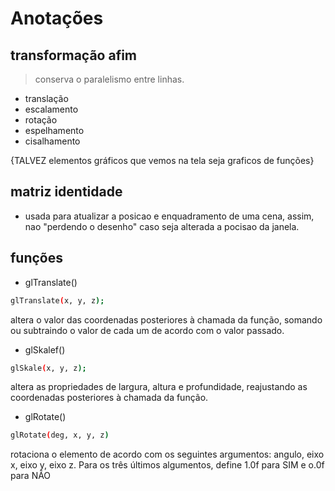 # Anotações
## transformação afim
> conserva o paralelismo entre linhas.
- translação
- escalamento
- rotação
- espelhamento
- cisalhamento

{TALVEZ elementos gráficos que vemos na tela seja graficos de funções}

## matriz identidade
- usada para atualizar a posicao e enquadramento de uma cena, assim, nao "perdendo o desenho" caso seja alterada a pocisao da janela.

## funções
- glTranslate()
```bash
glTranslate(x, y, z);
```
altera o valor das coordenadas posteriores à chamada da função, somando ou subtraindo o valor de cada um de acordo com o valor passado.

- glSkalef()
```bash
glSkale(x, y, z);
```
altera as propriedades de largura, altura e profundidade, reajustando as coordenadas posteriores à chamada da função.

- glRotate()
```bash
glRotate(deg, x, y, z)
```
rotaciona o elemento de acordo com os seguintes argumentos: angulo, eixo x, eixo y, eixo z. Para os três últimos algumentos, define 1.0f para SIM e o.0f para NÃO
